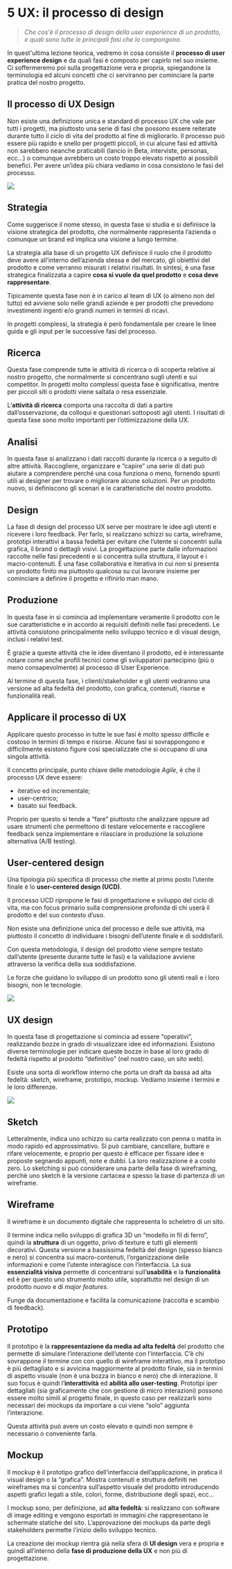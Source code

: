 # 5 UX: il processo di design
>*Che cos'è il processo di design della user experience di un prodotto, e quali sono tutte le principali fasi che lo compongono.*

In quest'ultima lezione teorica, vedremo in cosa consiste il **processo di user experience design** e da quali fasi è composto per capirlo nel suo insieme. Ci soffermeremo poi sulla progettazione vera e propria, spiegandone la terminologia ed alcuni concetti che ci serviranno per cominciare la parte pratica del nostro progetto.

## Il processo di UX Design

Non esiste una definizione unica e standard di processo UX che vale per
tutti i progetti, ma piuttosto una serie di fasi che possono essere
reiterate durante tutto il ciclo di vita del prodotto al fine di
migliorarlo. Il processo può essere più rapido e snello per progetti
piccoli, in cui alcune fasi ed attività non sarebbero neanche praticabili
(lancio in Beta, interviste, personas, ecc…) o comunque avrebbero un costo
troppo elevato rispetto ai possibili benefici. Per avere un’idea più chiara
vediamo in cosa consistono le fasi del processo.

![](./images/05-processo-ux-design.jpg)


## Strategia

Come suggerisce il nome stesso, in questa fase si studia e si definisce la visione
strategica del prodotto, che normalmente rappresenta l’azienda o comunque
un brand ed implica una visione a lungo termine.

La strategia alla base di un progetto UX definisce il ruolo che il prodotto
deve avere all’interno dell’azienda stessa e del mercato, gli obiettivi
del prodotto e come verranno misurati i relativi risultati. In sintesi, è
una fase strategica finalizzata a capire **cosa si vuole da quel prodotto** e
**cosa deve rappresentare**.

Tipicamente questa fase non è in carico al team di UX (o almeno non del
tutto) ed avviene solo nelle grandi aziende e per prodotti che prevedono
investimenti ingenti e/o grandi numeri in termini di ricavi.

In progetti complessi, la strategia è però fondamentale per creare le linee
guida e gli input per le successive fasi del processo.

## Ricerca

Questa fase comprende tutte le attività di ricerca o di scoperta relative
al nostro progetto, che normalmente si concentrano sugli utenti e sui
competitor. In progetti molto complessi questa fase è significativa, mentre
per piccoli siti o prodotti viene saltata o resa essenziale.

L’**attività di ricerca** comporta una raccolta di dati a partire
dall’osservazione, da colloqui e questionari sottoposti agli utenti. I risultati di questa
fase sono molto importanti per l’ottimizzazione della UX.

## Analisi

In questa fase si analizzano i dati raccolti durante la ricerca o a
seguito di altre attività. Raccogliere,
organizzare e “capire” una serie di dati può aiutare a comprendere perché
una cosa funziona o meno, fornendo spunti utili ai designer per trovare o
migliorare alcune soluzioni. Per un prodotto nuovo, si definiscono gli
scenari e le caratteristiche del nostro prodotto.

## Design

La fase di design del processo UX serve per mostrare le idee agli utenti e
ricevere i loro feedback. Per farlo, si realizzano schizzi su carta,
wireframe, prototipi interattivi a bassa fedeltà per evitare che l’utente
si concentri sulla grafica, il brand o dettagli visivi. La progettazione
parte dalle informazioni raccolte nelle fasi precedenti e si concentra
sulla struttura, il layout e i macro-contenuti. È una fase collaborativa e
iterativa in cui non si presenta un prodotto finito ma piuttosto qualcosa
su cui lavorare insieme per cominciare a definire il progetto e rifinirlo
man mano.

## Produzione

In questa fase in si comincia ad implementare veramente il prodotto
con le sue caratteristiche e in accordo ai requisiti definiti nelle fasi precedenti.
Le attività consistono principalmente nello sviluppo tecnico e
di visual design, inclusi i relativi test.

È grazie a queste attività che le idee diventano il prodotto, ed è
interessante notare come anche profili tecnici come gli sviluppatori
partecipino (più o meno consapevolmente) al processo di User Experience.

Al termine di questa fase, i clienti/stakeholder e gli utenti vedranno una versione ad alta
fedeltà del prodotto, con grafica, contenuti, risorse e funzionalità reali.

## Applicare il processo di UX

Applicare questo processo in tutte le sue fasi è molto spesso difficile e
costoso in termini di tempo e risorse. Alcune fasi si sovrappongono e
difficilmente esistono figure così specializzate che si occupano di una
singola attività.

Il concetto principale, punto chiave delle metodologie *Agile*, è che il
processo UX deve essere:

- iterativo ed incrementale;
- user-centrico;
- basato sui feedback.

Proprio per questo si tende a “fare” piuttosto che analizzare oppure ad
usare strumenti che permettono di testare velocemente e raccogliere
feedback senza implementare e rilasciare in produzione la soluzione
alternativa (A/B testing).

## User-centered design

Una tipologia più specifica di processo che mette al primo posto l’utente
finale è lo **user-centered design (UCD)**.

Il processo UCD ripropone le fasi di progettazione e sviluppo
del ciclo di vita, ma con focus primario sulla comprensione profonda
di chi userà il prodotto e del suo contesto d’uso.

Non esiste una definizione unica del processo e delle sue attività, ma
piuttosto il concetto di individuare i bisogni dell’utente finale e di
soddisfarli.

Con questa metodologia, il design del prodotto viene sempre testato
dall’utente (presente durante tutte le fasi) e la validazione avviene
attraverso la verifica della sua soddisfazione.

Le forze che guidano lo sviluppo di un prodotto sono gli utenti reali e i
loro bisogni, non le tecnologie.

![](./images/05-ucd.jpg)

## UX design

In questa fase di progettazione si comincia ad essere “operativi”,
realizzando bozze in grado di visualizzare idee ed informazioni. Esistono
diverse terminologie per indicare queste bozze in base al loro grado di
fedeltà rispetto al prodotto “definitivo” (nel nostro caso, un sito web).

Esiste una sorta di workflow interno che porta un draft da bassa ad alta
fedeltà: sketch, wireframe, prototipo, mockup. Vediamo insieme i termini e
le loro differenze.

![](./images/05-uxdesign.jpg)

## Sketch

Letteralmente, indica uno schizzo su carta realizzato con penna o matita in
modo rapido ed approssimativo. Si può cambiare, cancellare, buttare e
rifare velocemente, e proprio per questo è efficace per fissare idee e
proposte segnando appunti, note e dubbi. La loro realizzazione è a costo
zero. Lo sketching si può considerare una parte della fase di wireframing,
perchè uno sketch è la versione cartacea e spesso la base di partenza di un
wireframe.

## Wireframe

Il wireframe è un documento digitale che rappresenta lo scheletro di un
sito.

Il termine indica nello sviluppo di grafica 3D un “modello in fil di
ferro”, quindi la **struttura** di un oggetto, privo di texture e tutti gli
elementi decorativi. Questa versione a bassissima fedeltà del design
(spesso bianco e nero) si concentra sui macro-contenuti, l’organizzazione
delle informazioni e come l’utente interagisce con l’interfaccia. La sua
**essenzialità visiva** permette di concentrarsi sull’**usabilità** e la
**funzionalità** ed è per questo uno strumento molto utile, soprattutto nel
design di un prodotto nuovo e di *major features*.

Funge da documentazione e facilita la comunicazione (raccolta e scambio di
feedback).

## Prototipo

Il prototipo è la **rappresentazione da media ad alta fedeltà** del prodotto
che permette di simulare l’interazione dell’utente con l’interfaccia. C’è chi sovrappone
il termine con con quello di wireframe interattivo, ma il prototipo è più
dettagliato e si avvicina maggiormente al prodotto finale, sia in termini
di aspetto visuale (non è una bozza in bianco e nero) che di interazione. Il suo
focus è quindi l’**interattività** ed **abilità allo user-testing**. Prototipi iper
dettagliati (sia graficamente che con gestione di micro interazioni)
possono essere molto simili al progetto finale, in questo caso per
realizzarli sono necessari dei mockups da importare a cui viene “solo”
aggiunta l’interazione.

Questa attività può avere un costo elevato e quindi non sempre è necessario
o conveniente farla.


## Mockup

Il mockup è il prototipo grafico dell’interfaccia dell’applicazione, in
pratica il visual design o la “grafica”. Mostra contenuti e struttura
definiti nei wireframes ma si concentra sull’aspetto visuale del prodotto
introducendo aspetti grafici legati a stile, colori, forme, distribuzione
degli spazi, ecc…

I mockup sono, per definizione, ad **alta fedeltà**: si realizzano con software
di image editing e vengono esportati in immagini che rappresentano le
schermate statiche del sito. L’approvazione dei mockups da parte degli
stakeholders permette l’inizio dello sviluppo tecnico.

La creazione dei mockup rientra già nella sfera di **UI design** vera e
propria e quindi all’interno della **fase di produzione della UX** e non più di
progettazione.